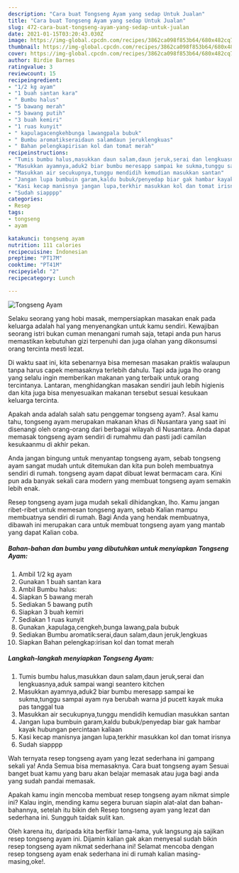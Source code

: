 ```yaml
---
description: "Cara buat Tongseng Ayam yang sedap Untuk Jualan"
title: "Cara buat Tongseng Ayam yang sedap Untuk Jualan"
slug: 472-cara-buat-tongseng-ayam-yang-sedap-untuk-jualan
date: 2021-01-15T03:20:43.030Z
image: https://img-global.cpcdn.com/recipes/3862ca098f853b64/680x482cq70/tongseng-ayam-foto-resep-utama.jpg
thumbnail: https://img-global.cpcdn.com/recipes/3862ca098f853b64/680x482cq70/tongseng-ayam-foto-resep-utama.jpg
cover: https://img-global.cpcdn.com/recipes/3862ca098f853b64/680x482cq70/tongseng-ayam-foto-resep-utama.jpg
author: Birdie Barnes
ratingvalue: 3
reviewcount: 15
recipeingredient:
- "1/2 kg ayam"
- "1 buah santan kara"
- " Bumbu halus"
- "5 bawang merah"
- "5 bawang putih"
- "3 buah kemiri"
- "1 ruas kunyit"
- " kapulagacengkehbunga lawangpala bubuk"
- " Bumbu aromatikseraidaun salamdaun jeruklengkuas"
- " Bahan pelengkapirisan kol dan tomat merah"
recipeinstructions:
- "Tumis bumbu halus,masukkan daun salam,daun jeruk,serai dan lengkuasnya,aduk sampai wangi seantero kitchen"
- "Masukkan ayamnya,aduk2 biar bumbu meresapp sampai ke sukma,tunggu sampai ayam nya berubah warna jd pucett kayak muka pas tanggal tua"
- "Masukkan air secukupnya,tunggu mendidih kemudian masukkan santan"
- "Jangan lupa bumbuin garam,kaldu bubuk/penyedap biar gak hambar kayak hubungan percintaan kaliaan"
- "Kasi kecap manisnya jangan lupa,terkhir masukkan kol dan tomat irisnya"
- "Sudah siapppp"
categories:
- Resep
tags:
- tongseng
- ayam

katakunci: tongseng ayam 
nutrition: 111 calories
recipecuisine: Indonesian
preptime: "PT17M"
cooktime: "PT41M"
recipeyield: "2"
recipecategory: Lunch

---
```



![Tongseng Ayam](https://img-global.cpcdn.com/recipes/3862ca098f853b64/680x482cq70/tongseng-ayam-foto-resep-utama.jpg)

Selaku seorang yang hobi masak, mempersiapkan masakan enak pada keluarga adalah hal yang menyenangkan untuk kamu sendiri. Kewajiban seorang istri bukan cuman menangani rumah saja, tetapi anda pun harus memastikan kebutuhan gizi terpenuhi dan juga olahan yang dikonsumsi orang tercinta mesti lezat.

Di waktu  saat ini, kita sebenarnya bisa memesan masakan praktis walaupun tanpa harus capek memasaknya terlebih dahulu. Tapi ada juga lho orang yang selalu ingin memberikan makanan yang terbaik untuk orang tercintanya. Lantaran, menghidangkan masakan sendiri jauh lebih higienis dan kita juga bisa menyesuaikan makanan tersebut sesuai kesukaan keluarga tercinta. 



Apakah anda adalah salah satu penggemar tongseng ayam?. Asal kamu tahu, tongseng ayam merupakan makanan khas di Nusantara yang saat ini disenangi oleh orang-orang dari berbagai wilayah di Nusantara. Anda dapat memasak tongseng ayam sendiri di rumahmu dan pasti jadi camilan kesukaanmu di akhir pekan.

Anda jangan bingung untuk menyantap tongseng ayam, sebab tongseng ayam sangat mudah untuk ditemukan dan kita pun boleh membuatnya sendiri di rumah. tongseng ayam dapat dibuat lewat bermacam cara. Kini pun ada banyak sekali cara modern yang membuat tongseng ayam semakin lebih enak.

Resep tongseng ayam juga mudah sekali dihidangkan, lho. Kamu jangan ribet-ribet untuk memesan tongseng ayam, sebab Kalian mampu membuatnya sendiri di rumah. Bagi Anda yang hendak membuatnya, dibawah ini merupakan cara untuk membuat tongseng ayam yang mantab yang dapat Kalian coba.

<!--inarticleads1-->

##### Bahan-bahan dan bumbu yang dibutuhkan untuk menyiapkan Tongseng Ayam:

1. Ambil 1/2 kg ayam
1. Gunakan 1 buah santan kara
1. Ambil  Bumbu halus:
1. Siapkan 5 bawang merah
1. Sediakan 5 bawang putih
1. Siapkan 3 buah kemiri
1. Sediakan 1 ruas kunyit
1. Gunakan  ,kapulaga,cengkeh,bunga lawang,pala bubuk
1. Sediakan  Bumbu aromatik:serai,daun salam,daun jeruk,lengkuas
1. Siapkan  Bahan pelengkap:irisan kol dan tomat merah




<!--inarticleads2-->

##### Langkah-langkah menyiapkan Tongseng Ayam:

1. Tumis bumbu halus,masukkan daun salam,daun jeruk,serai dan lengkuasnya,aduk sampai wangi seantero kitchen
1. Masukkan ayamnya,aduk2 biar bumbu meresapp sampai ke sukma,tunggu sampai ayam nya berubah warna jd pucett kayak muka pas tanggal tua
1. Masukkan air secukupnya,tunggu mendidih kemudian masukkan santan
1. Jangan lupa bumbuin garam,kaldu bubuk/penyedap biar gak hambar kayak hubungan percintaan kaliaan
1. Kasi kecap manisnya jangan lupa,terkhir masukkan kol dan tomat irisnya
1. Sudah siapppp




Wah ternyata resep tongseng ayam yang lezat sederhana ini gampang sekali ya! Anda Semua bisa memasaknya. Cara buat tongseng ayam Sesuai banget buat kamu yang baru akan belajar memasak atau juga bagi anda yang sudah pandai memasak.

Apakah kamu ingin mencoba membuat resep tongseng ayam nikmat simple ini? Kalau ingin, mending kamu segera buruan siapin alat-alat dan bahan-bahannya, setelah itu bikin deh Resep tongseng ayam yang lezat dan sederhana ini. Sungguh taidak sulit kan. 

Oleh karena itu, daripada kita berfikir lama-lama, yuk langsung aja sajikan resep tongseng ayam ini. Dijamin kalian gak akan menyesal sudah bikin resep tongseng ayam nikmat sederhana ini! Selamat mencoba dengan resep tongseng ayam enak sederhana ini di rumah kalian masing-masing,oke!.

